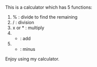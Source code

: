 This is a calculator which has 5 functions:
1. % : divide to find the remaining
2. / : division
3. x or * : multiply
4. + : add
5. - : minus

Enjoy using my calculator.
